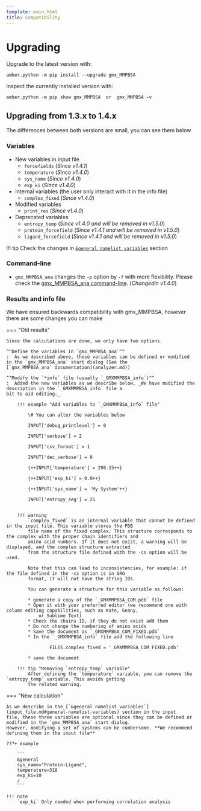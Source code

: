 ```yaml
---
template: main.html
title: Compatibility
---
```


# Upgrading
Upgrade to the latest version with:

    amber.python -m pip install --upgrade gmx_MMPBSA

Inspect the currently installed version with:

    amber.python -m pip show gmx_MMPBSA  or  gmx_MMPBSA -v    


## Upgrading from 1.3.x to 1.4.x
The differences between both versions are small, you can see them below
### Variables
* New variables in input file
    - `forcefields` (_Since v1.4.1_)
    - `temperature` (_Since v1.4.0_)
    - `sys_name` (_Since v1.4.0_)
    - `exp_ki` (_Since v1.4.0_)
* Internal variables (the user only interact with it in the info file)
    - `complex_fixed` (_Since v1.4.0_)
* Modified variables
    - `print_res` (_Since v1.4.0_)
* Deprecated variables
    - `entropy_temp` (_Since v1.4.0 and will be removed in v1.5.0_)
    - `protein_forcefield` (_Since v1.4.1 and will be removed in v1.5.0_)
    - `ligand_forcefield` (_Since v1.4.1 and will be removed in v1.5.0_)

!!! tip
    Check the changes in [`&general namelist variables`](input_file.md#general-namelist-variables) section

### Command-line
* `gmx_MMPBSA_ana` changes the `-p` option by `-f` with more flexibility. Please check the [gmx_MMPBSA_ana 
  command-line](command-line.md#gmx_mmpbsa_ana-command-line). (_Changedin v1.4.0_)

### Results and info file
We have ensured backwards compatibility with gmx_MMPBSA, however there are some changes you can make

=== "Old results"

    Since the calculations are done, we only have two options.
    
    ^^Define the variables in `gmx_MMPBSA_ana`^^
    :  As we described above, these variables can be defined or modified in the `gmx_MMPBSA_ana` start dialog (See the 
    [`gmx_MMPBSA_ana` documentation](analyzer.md))
    
    ^^Modify the `*info` file (usually `_GMXMMPBSA_info`)^^
    :  Added the new variables as we describe below. _We have modified the description in the `_GMXMMPBSA_info` file a 
    bit to aid editing._
        
        !!! example "Add variables to `_GMXMMPBSA_info` file"
            
            \# You can alter the variables below
            
            INPUT['debug_printlevel'] = 0
        
            INPUT['verbose'] = 2
        
            INPUT['csv_format'] = 1
        
            INPUT['dec_verbose'] = 0
            
            {++INPUT['temperature'] = 298.15++}
            
            {++INPUT['exp_ki'] = 0.0++}
            
            {++INPUT['sys_name'] = 'My System'++}
            
            INPUT['entropy_seg'] = 25
    
    
        !!! warning
            `complex_fixed` is an internal variable that cannot be defined in the input file. This variable stores the PDB
            file name of the fixed complex. This structure corresponds to the complex with the proper chain identifiers and 
            amino acid numbers. If it does not exist, a warning will be displayed, and the complex structure extracted 
            from the structure file defined with the -cs option will be used.
            
            Note that this can lead to inconsistencies, for example: if the file defined in the -cs option is in GRO 
            format, it will not have the string IDs.
    
            You can generate a structure for this variable as follows:
    
            * generate a copy of the `_GMXMMPBSA_COM.pdb` file
            * Open it with your preferred editor (we recommend one with column editing capabilities, such as Kate, Geany,
                or Sublime Text)
            * Check the chains ID, if they do not exist add them
            * Do not change the numbering of amino acids
            * Save the document as `_GMXMMPBSA_COM_FIXED.pdb`
            * In the `_GMXMMPBSA_info` file add the following line
    
                    FILES.complex_fixed = '_GMXMMPBSA_COM_FIXED.pdb'
        
            * save the document
    
        !!! tip "Removing `entropy_temp` variable"
            After defining the `temperature` variable, you can remove the `entropy_temp` variable. This avoids getting 
            the related warning.
    
=== "New calculation"
    
    As we describe in the [`&general namelist variables`](input_file.md#general-namelist-variables) section in the input 
    file, these three variables are optional since they can be defined or modified in the `gmx_MMPBSA_ana` start dialog. 
    However, modifying a set of systems can be cumbersome. **We recommend defining them in the input file**
    
    ???+ example
        
        ```
        &general
        sys_name="Protein-Ligand",
        temperature=310
        exp_ki=10
        /
        ```     
    
    !!! note
        `exp_ki` Only needed when performing correlation analysis

